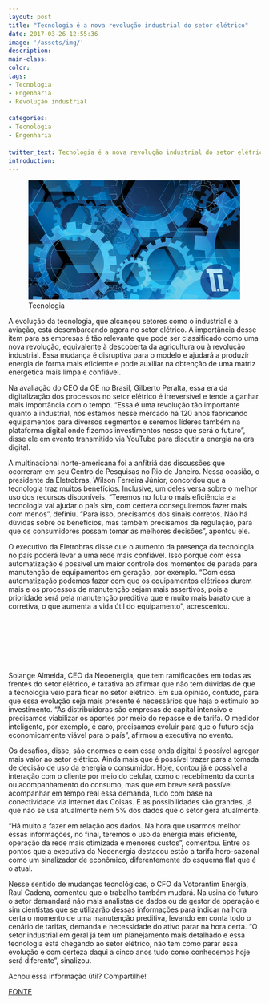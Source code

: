```yaml
---
layout: post
title: "Tecnologia é a nova revolução industrial do setor elétrico"
date: 2017-03-26 12:55:36
image: '/assets/img/'
description:
main-class:
color:
tags:
- Tecnologia
- Engenharia
- Revolução industrial

categories: 
- Tecnologia
- Engenharia

twitter_text: Tecnologia é a nova revolução industrial do setor elétrico.
introduction:
---
```


<figure>
	<img src="/images/imagens/2017-03-26-tecnologia-e-a-nova-revolucao-industrial-do-setor-eletrico.jpg">
	<figcaption>Tecnologia</figcaption>
</figure>


A evolução da tecnologia, que alcançou setores como o industrial e a aviação, está desembarcando agora no setor elétrico. A importância desse item para as empresas é tão relevante que pode ser classificado como uma nova revolução, equivalente à descoberta da agricultura ou à revolução industrial. Essa mudança é disruptiva para o modelo e ajudará a produzir energia de forma mais eficiente e pode auxiliar na obtenção de uma matriz energética mais limpa e confiável.

Na avaliação do CEO da GE no Brasil, Gilberto Peralta, essa era da digitalização dos processos no setor elétrico é irreversível e tende a ganhar mais importância com o tempo. “Essa é uma revolução tão importante quanto a industrial, nós estamos nesse mercado há 120 anos fabricando equipamentos para diversos segmentos e seremos líderes também na plataforma digital onde fizemos investimentos nesse que será o futuro”, disse ele em evento transmitido via YouTube para discutir a energia na era digital.

A multinacional norte-americana foi a anfitriã das discussões que ocorreram em seu Centro de Pesquisas no Rio de Janeiro. Nessa ocasião, o presidente da Eletrobras, Wilson Ferreira Júnior, concordou que a tecnologia traz muitos benefícios. Inclusive, um deles versa sobre o melhor uso dos recursos disponíveis. “Teremos no futuro mais eficiência e a tecnologia vai ajudar o país sim, com certeza conseguiremos fazer mais com menos”, definiu. “Para isso, precisamos dos sinais corretos. Não há dúvidas sobre os benefícios, mas também precisamos da regulação, para que os consumidores possam tomar as melhores decisões”, apontou ele.

O executivo da Eletrobras disse que o aumento da presença da tecnologia no país poderá levar a uma rede mais confiável. Isso porque com essa automatização é possível um maior controle dos momentos de parada para manutenção de equipamentos em geração, por exemplo. “Com essa automatização podemos fazer com que os equipamentos elétricos durem mais e os processos de manutenção sejam mais assertivos, pois a prioridade será pela manutenção preditiva que é muito mais barato que a corretiva, o que aumenta a vida útil do equipamento”, acrescentou.

<script async src="//pagead2.googlesyndication.com/pagead/js/adsbygoogle.js"></script>
<!-- teclivre -->
<ins class="adsbygoogle"
     style="display:inline-block;width:728px;height:90px"
     data-ad-client="ca-pub-1738697462902889"
     data-ad-slot="4405393702"></ins>
<script>
(adsbygoogle = window.adsbygoogle || []).push({});
</script>

Solange Almeida, CEO da Neoenergia, que tem ramificações em todas as frentes do setor elétrico, é taxativa ao afirmar que não tem dúvidas de que a tecnologia veio para ficar no setor elétrico. Em sua opinião, contudo, para que essa evolução seja mais presente é necessários que haja o estímulo ao investimento. “As distribuidoras são empresas de capital intensivo e precisamos viabilizar os aportes por meio do repasse e de tarifa. O medidor inteligente, por exemplo, é caro, precisamos evoluir para que o futuro seja economicamente viável para o país”, afirmou a executiva no evento.

Os desafios, disse, são enormes e com essa onda digital é possível agregar mais valor ao setor elétrico. Ainda mais que é possível trazer para a tomada de decisão de uso da energia o consumidor. Hoje, contou já é possível a interação com o cliente por meio do celular, como o recebimento da conta ou acompanhamento do consumo, mas que em breve será possível acompanhar em tempo real essa demanda, tudo com base na conectividade via Internet das Coisas. E as possibilidades são grandes, já que não se usa atualmente nem 5% dos dados que o setor gera atualmente.

“Há muito a fazer em relação aos dados. Na hora que usarmos melhor essas informações, no final, teremos o uso da energia mais eficiente, operação da rede mais otimizada e menores custos”, comentou. Entre os pontos que a executiva da Neoenergia destacou estão a tarifa horo-sazonal como um sinalizador de econômico, diferentemente do esquema flat que é o atual.

Nesse sentido de mudanças tecnológicas, o CFO da Votorantim Energia, Raul Cadena, comentou que o trabalho também mudará. Na usina do futuro o setor demandará não mais analistas de dados ou de gestor de operação e sim cientistas que se utilizarão dessas informações para indicar na hora certa o momento de uma manutenção preditiva, levando em conta todo o cenário de tarifas, demanda e necessidade do ativo parar na hora certa. “O setor industrial em geral já tem um planejamento mais detalhado e essa tecnologia está chegando ao setor elétrico, não tem como parar essa evolução e com certeza daqui a cinco anos tudo como conhecemos hoje será diferente”, sinalizou.


Achou essa informação útil?  Compartilhe!

[FONTE]




[FONTE]: http://www.energia.sp.gov.br/2017/03/tecnologia-e-nova-revolucao-industrial-do-setor-eletrico-apontam-ceos/











